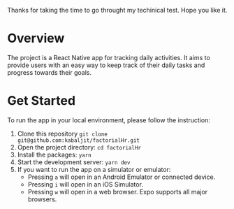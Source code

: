 Thanks for taking the time to go throught my techinical test. Hope you like it.

# Overview

The project is a React Native app for tracking daily activities. It aims to provide users with an easy way to keep track of their daily tasks and progress towards their goals.

# Get Started

To run the app in your local environment, please follow the instruction:

1. Clone this repository `git clone git@github.com:kabaljit/factorialHr.git`
2. Open the project directory: `cd factorialHr`
3. Install the packages: `yarn`
4. Start the development server: `yarn dev`
5. If you want to run the app on a simulator or emulator:
   - Pressing `a` will open in an Android Emulator or connected device.
   - Pressing `i` will open in an iOS Simulator.
   - Pressing `w` will open in a web browser. Expo supports all major browsers.
